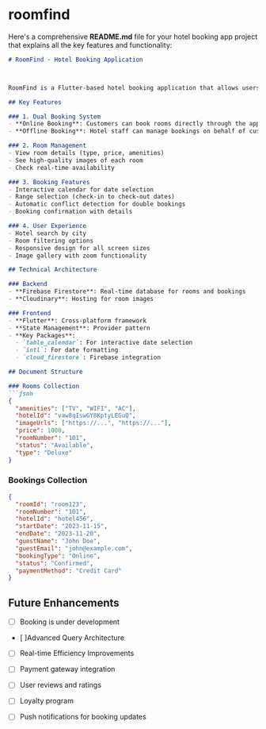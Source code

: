 # roomfind

Here's a comprehensive **README.md** file for your hotel booking app project that explains all the key features and functionality:

```markdown
# RoomFind - Hotel Booking Application



RoomFind is a Flutter-based hotel booking application that allows users to discover and book hotel rooms both online and offline. The app features a dual booking system, real-time availability checks, and an intuitive user interface.

## Key Features

### 1. Dual Booking System
- **Online Booking**: Customers can book rooms directly through the app
- **Offline Booking**: Hotel staff can manage bookings on behalf of customers

### 2. Room Management
- View room details (type, price, amenities)
- See high-quality images of each room
- Check real-time availability

### 3. Booking Features
- Interactive calendar for date selection
- Range selection (check-in to check-out dates)
- Automatic conflict detection for double bookings
- Booking confirmation with details

### 4. User Experience
- Hotel search by city
- Room filtering options
- Responsive design for all screen sizes
- Image gallery with zoom functionality

## Technical Architecture

### Backend
- **Firebase Firestore**: Real-time database for rooms and bookings
- **Cloudinary**: Hosting for room images

### Frontend
- **Flutter**: Cross-platform framework
- **State Management**: Provider pattern
- **Key Packages**:
  - `table_calendar`: For interactive date selection
  - `intl`: For date formatting
  - `cloud_firestore`: Firebase integration

## Document Structure

### Rooms Collection
```json
{
  "amenities": ["TV", "WIFI", "AC"],
  "hotelId": "vaw8qIswGY8KptyLEGuQ",
  "imageUrls": ["https://...", "https://..."],
  "price": 1000,
  "roomNumber": "101",
  "status": "Available",
  "type": "Deluxe"
}
```

### Bookings Collection
```json
{
  "roomId": "room123",
  "roomNumber": "101",
  "hotelId": "hotel456",
  "startDate": "2023-11-15",
  "endDate": "2023-11-20",
  "guestName": "John Doe",
  "guestEmail": "john@example.com",
  "bookingType": "Online",
  "status": "Confirmed",
  "paymentMethod": "Credit Card"
}
```






## Future Enhancements
- [ ] Booking is under development
- [ ]Advanced Query Architecture
- [ ] Real-time Efficiency Improvements
- [ ] Payment gateway integration
- [ ] User reviews and ratings
- [ ] Loyalty program
- [ ] Push notifications for booking updates




